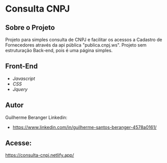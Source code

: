 # Consulta CNPJ

## Sobre o Projeto
  Projeto para simples consulta de CNPJ e facilitar os acessos a Cadastro de Fornecedores
  através da api pública "publica.cnpj.ws".
  Projeto sem estruturação Back-end, pois é uma página simples.

## Front-End
 - *Javascript*
 - *CSS*
 - *Jquery*

## Autor
  Guilherme Beranger
  Linkedin:
  - https://www.linkedin.com/in/guilherme-santos-beranger-4578a0161/

## Acesse:
https://consulta-cnpj.netlify.app/
